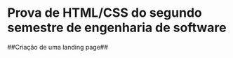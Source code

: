 # Prova de HTML/CSS do segundo semestre de engenharia de software #
##Criação de uma landing page##
